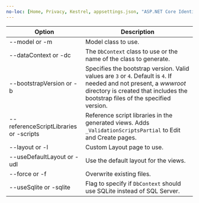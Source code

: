 ```yaml
---
no-loc: [Home, Privacy, Kestrel, appsettings.json, "ASP.NET Core Identity", cookie, Cookie, Blazor, "Blazor Server", "Blazor WebAssembly", "Identity", "Let's Encrypt", Razor, SignalR]
---
```

<!-- Options common to Razor Pages and Controller -->
| Option               | Description|
| ----------------- | ------------ |
| --model or -m  | Model class to use. |
| --dataContext or -dc  | The `DbContext` class to use or the name of the class to generate. |
| --bootstrapVersion or -b  | Specifies the bootstrap version. Valid values are `3` or `4`. Default is `4`. If needed and not present, a *wwwroot* directory is created that includes the bootstrap files of the specified version. |
| --referenceScriptLibraries or -scripts |  Reference script libraries in the generated views. Adds `_ValidationScriptsPartial` to Edit and Create pages. |
| --layout or -l | Custom Layout page to use. |
| --useDefaultLayout or -udl | Use the default layout for the views. |
| --force or -f | Overwrite existing files. |
| --useSqlite or -sqlite | Flag to specify if `DbContext` should use SQLite instead of SQL Server. |